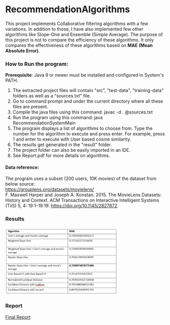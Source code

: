 # RecommendationAlgorithms

This project implements Collaborative filtering algorithms with a few variations. In addition to those, I have also implemented few other algorithms like Slope-One and Ensemble (Simple Average).
The purpose of this project is not to compare the efficiency of these algorithms. It only compares the effectiveness of these algorithms based on **MAE (Mean Absolute Error)**.

### How to Run the program:
**Prerequisite**: Java 9 or newer must be installed and configured in System's PATH.

1. The extracted project files will contain "src", "test-data", "training-data" folders as well as a "sources.txt" file.
2. Go to command prompt and under the current directory where all these files are present.
3. Compile the java files using this command: javac -d . @sources.txt
4. Run the program using this command: java RecommendationSystemMain
5. The program displays a list of algorithms to choose from. Type the number for the algorithm to execute and press enter. For example, press 1 and enter to execute with User based cosine similarity.
6. The results get generated in the "result" folder.
7. The project folder can also be easily imported in an IDE.
8. See Report.pdf for more details on algorithms.

#### Data reference:
The program uses a subset (200 users, 10K movies) of the dataset from below source:  
https://grouplens.org/datasets/movielens/  
F. Maxwell Harper and Joseph A. Konstan. 2015. The MovieLens Datasets: History and Context. ACM Transactions on Interactive Intelligent Systems (TiiS) 5, 4: 19:1–19:19. https://doi.org/10.1145/2827872


### Results
<img src="https://github.com/naveenkarya/RecommendationAlgorithms/blob/main/images/Final_Results.png"  width="70%" height="40%">

### Report
[Final Report](https://github.com/naveenkarya/RecommendationAlgorithms/blob/main/Report.pdf)

